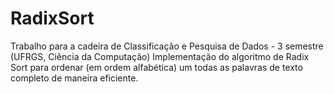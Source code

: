 # RadixSort
 Trabalho para a cadeira de Classificação e Pesquisa de Dados - 3 semestre (UFRGS, Ciência da Computação)
 Implementação do algoritmo de Radix Sort para ordenar (em ordem alfabética) um todas as palavras de texto completo de maneira eficiente.
